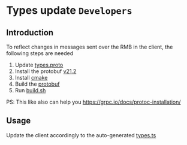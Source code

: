 # Types update `Developers`

## Introduction

To reflect changes in messages sent over the RMB in the client, the following steps are needed

1. Update [types.proto](lib/types.proto)
2. Install the protobuf [v21.2](https://github.com/protocolbuffers/protobuf/releases/tag/v21.2)
3. Install [cmake](https://github.com/naftalimurgor/CMake.sh)
4. Build the [protobuf](https://github.com/protocolbuffers/protobuf/blob/main/cmake/README.md#c-version)
5. Run [build.sh](build.sh)

PS: This like also can help you https://grpc.io/docs/protoc-installation/

## Usage

Update the client accordingly to the auto-generated [types.ts](lib/types/lib/types.ts)
